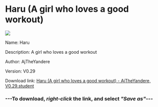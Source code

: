 # Haru (A girl who loves a good workout)

<img src = "https://raw.githubusercontent.com/Arbiter1223/Daigaku-Gurashi-Custom-Students/master/Students/Files/Haru%20(A%20girl%20who%20loves%20a%20good%20workout).png">

Name: Haru

Description: A girl who loves a good workout

Author: AjTheYandere

Version: V0.29

Download link: <a href="https://raw.githubusercontent.com/Arbiter1223/Daigaku-Gurashi-Custom-Students/master/Students/Files/Haru%20(A%20girl%20who%20loves%20a%20good%20workout)%20-%20AjTheYandere%2C%20V0.29.student">Haru (A girl who loves a good workout) - AjTheYandere, V0.29.student</a>

### ---**To download, _right-click_ the link, and select _"Save as"_**---
